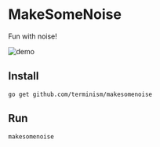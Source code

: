 # MakeSomeNoise

Fun with noise!

![demo](demo.gif)

## Install

    go get github.com/terminism/makesomenoise

## Run

    makesomenoise

